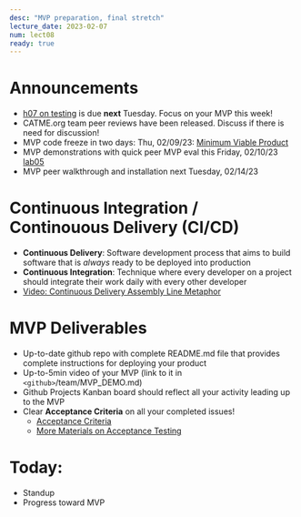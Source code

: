 ```yaml
---
desc: "MVP preparation, final stretch"
lecture_date: 2023-02-07
num: lect08
ready: true
---
```


# Announcements
* [h07 on testing](https://ucsb-cs148.github.io/w23/hwk/h07) is due **next** Tuesday. Focus on your MVP this week!  
* CATME.org team peer reviews have been released. Discuss if there is need for discussion! 
* MVP code freeze in two days: Thu, 02/09/23: [Minimum Viable Product](https://en.wikipedia.org/wiki/Minimum_viable_product)
* MVP demonstrations with quick peer MVP eval this Friday, 02/10/23 [lab05](https://ucsb-cs148.github.io/w23/lab/lab05/)
* MVP peer walkthrough and installation next Tuesday, 02/14/23 

# Continuous Integration / Continouous Delivery (CI/CD) 

* **Continuous Delivery**: Software development process that aims to build software that is *always* ready to be deployed into production
* **Continuous Integration**: Technique where every developer on a project should integrate their work daily with every other developer
* [Video: Continuous Delivery Assembly Line Metaphor](http://www.youtube.com/watch?v=SIaVsG7m8n4)

# MVP Deliverables

* Up-to-date github repo with complete README.md file that provides complete instructions for deploying your product
* Up-to-5min video of your MVP (link to it in `<github>`/team/MVP_DEMO.md) 
* Github Projects Kanban board should reflect all your activity leading up to the MVP 
* Clear **Acceptance Criteria** on all your completed issues! 
    - [Acceptance Criteria](https://www.productplan.com/glossary/acceptance-criteria/)
    - [More Materials on Acceptance Testing](https://ucsb-cs148.github.io/topics/testing_acceptance/)


# Today:

* Standup
* Progress toward MVP
